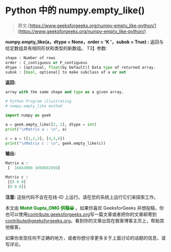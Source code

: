 # Python 中的 numpy.empty_like()

> 原文:[https://www.geeksforgeeks.org/numpy-empty_like-python/](https://www.geeksforgeeks.org/numpy-empty_like-python/)

**numpy.empty_like(a，dtype = None，order = 'K '，subok = True) :** 返回与给定数组具有相同形状和类型的新数组。
T3】参数:

```py
shape : Number of rows
order : C_contiguous or F_contiguous
dtype : [optional, float(by Default)] Data type of returned array.  
subok : [bool, optional] to make subclass of a or not

```

**返回:**

```py
array with the same shape and type as a given array.
```

```py
# Python Program illustrating
# numpy.empty_like method

import numpy as geek

a = geek.empty_like([2, 2], dtype = int)
print("\nMatrix a : \n", a)

c = a = ([1,2,3], [4,5,6])
print("\nMatrix c : \n", geek.empty_like(c))
```

**输出:**

```py
Matrix a : 
 [  16843008 1058682594]

Matrix c : 
 [[0 0 0]
 [0 0 0]]

```

**注意:**
这些代码不会在在线-ID 上运行。请在您的系统上运行它们来探索工作。

本文由 <font color="green">**Mohit Gupta_OMG 供稿😀**</font> 。如果你喜欢 GeeksforGeeks 并想投稿，你也可以使用[contribute.geeksforgeeks.org](http://www.contribute.geeksforgeeks.org)写一篇文章或者把你的文章邮寄到 contribute@geeksforgeeks.org。看到你的文章出现在极客博客主页上，帮助其他极客。

如果你发现任何不正确的地方，或者你想分享更多关于上面讨论的话题的信息，请写评论。